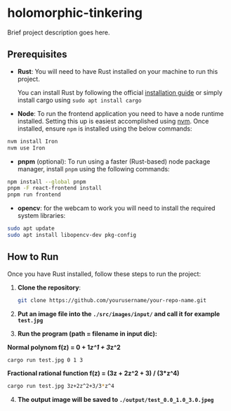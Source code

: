 # holomorphic-tinkering

Brief project description goes here.

## Prerequisites

- **Rust**: You will need to have Rust installed on your machine to run this project.
  
  You can install Rust by following the official [installation guide](https://www.rust-lang.org/tools/install) or simply install cargo using `sudo apt install cargo`

- **Node**: To run the frontend application you need to have a node runtime installed. Setting this
up is easiest accomplished using [nvm](`https://github.com/nvm-sh/nvm`). Once installed, ensure
`npm` is installed using the below commands:

```bash
nvm install Iron
nvm use Iron
```
- **pnpm** (optional): To run using a faster (Rust-based) node package manager, install `pnpm`
using the following commands:

```bash
npm install --global pnpm
pnpm -F react-frontend install
pnpm run frontend
```
- **opencv**: for the webcam to work you will need to install the required system libraries:

```bash
sudo apt update
sudo apt install libopencv-dev pkg-config
```

## How to Run

Once you have Rust installed, follow these steps to run the project:

1. **Clone the repository**:
   ```bash
   git clone https://github.com/yourusername/your-repo-name.git
   ```

2. **Put an image file into the `./src/images/input/` and call it for example `test.jpg`**

3. **Run the program (path = filename in input dic):**

**Normal polynom f(z) = 0 + 1*z^1 + 3*z^2**
  ```bash
  cargo run test.jpg 0 1 3
  ```

**Fractional rational function f(z) = (3z + 2z^2 + 3) / (3*z^4)**
  ```bash
  cargo run test.jpg 3z+2z^2+3/3*z^4
  ```

4. **The output image will be saved to `./output/test_0.0_1.0_3.0.jpeg`**

